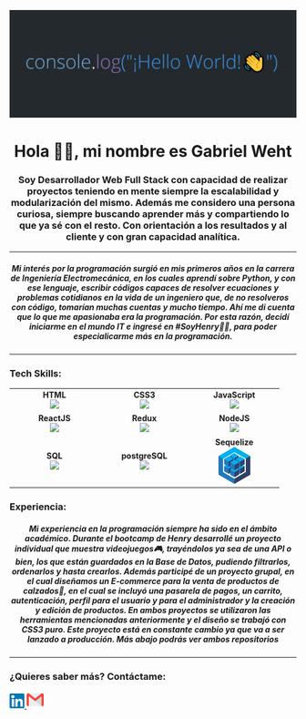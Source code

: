 <p align='center'>
    <img src='https://github.com/gabrielweht/gabrielweht/blob/main/imgageRead.jpg' </img>
</p>

<h1 align="center">Hola 👋👋, mi nombre es Gabriel Weht</h1>

<h3 align="center">Soy Desarrollador Web Full Stack con capacidad de realizar proyectos teniendo en mente siempre la escalabilidad y modularización del mismo. Además me considero una persona curiosa, siempre buscando aprender más y compartiendo lo que ya sé con el resto. Con orientación a los resultados y al cliente y con gran capacidad analítica.</h3>

<hr/>

<h5 align='center'>Mi interés por la programación surgió en mis primeros años en la carrera de Ingeniería Electromecánica, en los cuales aprendí sobre Python, y con ese lenguaje, escribir códigos capaces de resolver ecuaciones y problemas cotidianos en la vida de un ingeniero que, de no resolveros con código, tomarían muchas cuentas y mucho tiempo. Ahí me di cuenta que lo que me apasionaba era la programación. Por esta razón, decidí iniciarme en el mundo IT e ingresé en #SoyHenry🚀🚀, para poder especialicarme más en la programación.</h5>

<hr/>

### Tech Skills:

<table align='center'>
<tbody>
 <tr>
     
<td align="center" width="20%">
<span><b><center>HTML</center></b></span> 
<img height=65px src="https://img.icons8.com/color/2x/html-5.png"> 
</td>
     
<td align="center" width="20%">
<span><b><center>CSS3</center></b></span> 
<img height=65px src="https://img.icons8.com/color/344/css3.png"> 
</td>

<td align="center" width="20%">
<span><b><center>JavaScript</center></b></span> 
<img height=65px src="https://img.icons8.com/color/2x/javascript.png"> 
</td>
     
</tr>

    
<tr>
<td align="center" width="20%">
<span><b><center>ReactJS</center></b></span> 
<img height=60px src="https://img.icons8.com/ultraviolet/2x/react.png"> 
</td>

<td align="center" width="20%">
<span><b><center>Redux</center></b></span> 
<img height=65px src="https://img.icons8.com/color/452/redux.png"> 
</td>
    
<td align="center" width="20%">
<span><b><center>NodeJS</center></b></span> 
<img height=60px src="https://img.icons8.com/color/2x/nodejs.png"> 
</td>

</tr>
    
<tr>

<td align="center" width="20%">
<span><b><center>SQL</center></b></span> 
<img height=65px src="https://img.icons8.com/color/344/sql.png"> 
</td>



<td align="center" width="20%">
<span><b><center>postgreSQL</center></b></span> 
<img height=65px src="https://img.icons8.com/color/344/postgreesql.png"> 
</td>





<td align="center" width="20%">
<span><b><center>Sequelize</center></b></span> 
<img height=65px src="https://github.com/gabrielweht/gabrielweht/blob/main/logoSequelize.png"> 
</td>




</tr>

</tbody>
</table>

### Experiencia:

<h5 align='center'>Mi experiencia en la programación siempre ha sido en el ámbito académico. Durante el bootcamp de Henry desarrollé un proyecto individual que muestra videojuegos🎮, trayéndolos ya sea de una API o bien, los que están guardados en la Base de Datos, pudiendo filtrarlos, ordenarlos y hasta crearlos. Además participé de un proyecto grupal, en el cual diseñamos un E-commerce para la venta de productos de calzados👟, en el cual se incluyó una pasarela de pagos, un carrito, autenticación, perfil para el usuario y para el administrador y la creación y edición de productos. En ambos proyectos se utilizaron las herramientas mencionadas anteriormente y el diseño se trabajó con CSS3 puro. Este proyecto está en constante cambio ya que va a ser lanzado a producción.
Más abajo podrás ver ambos repositorios
</h5>


<hr/>


### ¿Quieres saber más? Contáctame: 
<a href="https://www.linkedin.com/in/gabriel-weht/" target="_blank">
  <img alt="LinkdeIn" width="26px" color='white' src="https://github.com/deut-erium/deut-erium/blob/master/assets/linkedin.svg" />
</a>
<a href="mailto:gabrielestebanw@gmail.com" target="_blank"><img src="https://github.com/deut-erium/deut-erium/blob/master/assets/gmail.svg" width="30px" alt="mail"></a>
